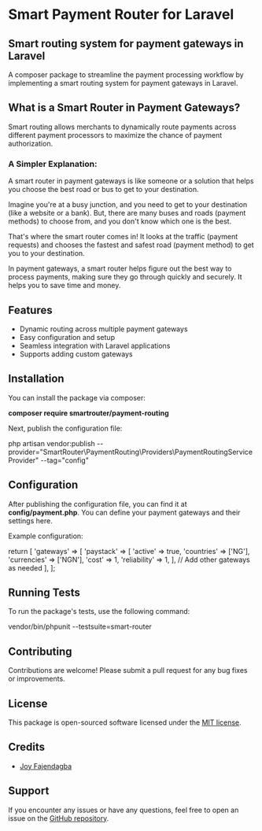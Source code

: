 # Smart Payment Router for Laravel

## Smart routing system for payment gateways in Laravel

A composer package to streamline the payment processing workflow by implementing a smart routing system for payment gateways in Laravel.

## What is a Smart Router in Payment Gateways?

Smart routing allows merchants to dynamically route payments across different payment processors to maximize the chance of payment authorization.

### A Simpler Explanation:

A smart router in payment gateways is like someone or a solution that helps you choose the best road or bus to get to your destination.

Imagine you're at a busy junction, and you need to get to your destination (like a website or a bank). But, there are many buses and roads (payment methods) to choose from, and you don't know which one is the best.

That's where the smart router comes in! It looks at the traffic (payment requests) and chooses the fastest and safest road (payment method) to get you to your destination.

In payment gateways, a smart router helps figure out the best way to process payments, making sure they go through quickly and securely. It helps you to save time and money.

## Features

- Dynamic routing across multiple payment gateways
- Easy configuration and setup
- Seamless integration with Laravel applications
- Supports adding custom gateways

## Installation

You can install the package via composer:

**composer require smartrouter/payment-routing**

Next, publish the configuration file:

php artisan vendor:publish --provider="SmartRouter\PaymentRouting\Providers\PaymentRoutingServiceProvider" --tag="config"

## Configuration

After publishing the configuration file, you can find it at **config/payment.php**. You can define your payment gateways and their settings here.

Example configuration:

return [
    'gateways' => [
        'paystack' => [
            'active' => true,
            'countries' => ['NG'],
            'currencies' => ['NGN'],
            'cost' => 1,
            'reliability' => 1,
        ],
        // Add other gateways as needed
    ],
];


## Running Tests

To run the package's tests, use the following command:

vendor/bin/phpunit --testsuite=smart-router

## Contributing

Contributions are welcome! Please submit a pull request for any bug fixes or improvements.

## License

This package is open-sourced software licensed under the [MIT license](LICENSE).

## Credits

- [Joy Fajendagba](https://github.com/Fajendagba)

## Support

If you encounter any issues or have any questions, feel free to open an issue on the [GitHub repository](https://github.com/Fajendagba/smart-payment-router).
